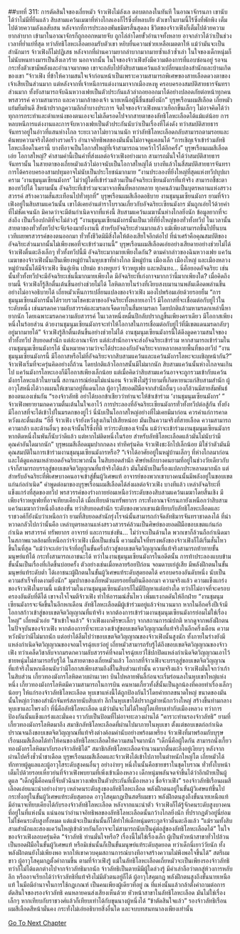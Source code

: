 ##บทที่ 311: การตัดสินใจของเถี่ยหมัว
จ้าวเฟิงไม่ลังเล ตอบตกลงในทันที
ในอาณาจักรนภา เขานับได้ว่าไม่มีที่ยืนแล้ว สิบสามแคว้นเมฆาที่ห่างไกลเองก็ไร้ซึ่งที่หลบภัย
ตัวเขาในยามนี้ไร้ซึ่งที่พักพิง เต็มไปด้วยความลังเลสับสน
หลังจากที่การประลองพันธมิตรสิ้นสุดลง ชีวิตของจ้าวเฟิงก็เต็มไปด้วยความยากลำบาก เข้ามาในอาณาจักรก็ถูกออกหมายจับ ถูกไล่ล่าโดยขั้วอำนาจทั้งหลาย อาจกล่าวได้ว่าเป็นช่วงเวลาที่ย่ำแย่ที่สุด
ทว่าลัทธิโลหะเลือดยอมรับตัวเขา หยิบยื่นความช่วยเหลือเมตตาให้ แม้ว่ามันจะเป็นสำนักมาร จ้าวเฟิงก็ไม่ปฏิเสธ
หลังจากที่ผ่านความยากลำบากมากมายซ้ำแล้วซ้ำเล่า ในใจของเด็กหนุ่มก็ไม่นับหนทางมารเป็นสิ่งเลวร้าย
นอกจากนั้น
ในใจของจ้าวเฟิงยังมีความต้องการที่แอบซ่อนอยู่ รอจนกระทั่งตัวเขามีพลังและอำนาจมากพอ เขาจะกลับไปยังสิบสามแคว้นแล้วเปลี่ยนแปลงสำนักและบ้านเกิดของเขา
“จ้าวเฟิง ที่ข้าให้ความสนใจเจ้าก่อนหน้าเป็นเพราะความสามารถพิเศษของสายเลือดดวงตาของเจ้าเสียเป็นส่วนมาก แต่หลังจากที่เจ้าหนีการแต่งงานมาจากเมืองหงหู ครอบครองสมบัติสายธารจันทราส่วนมาก ทั้งยังสามารถจับฉินหวางเฟยเป็นตัวประกันแล้วล่าถอยออกมาได้อย่างปลอดภัยต่อหน้าทุกคน พรสวรรค์ ความสามารถ และความกล้าของเจ้า นายเหนือผู้นี้ชื่นชมยิ่งนัก”
บุรุษเรือนผมสีเลือด เถี่ยหมัว แย้มยิ้มยินดี สีหน้าปรากฏความลึกล้ำบางประการ
จิตใจของจ้าวเฟิงหนาวเยือกขึ้นเล็กๆ ไม่อาจคิดได้ว่าทุกการกระทำและตำแหน่งของตนเองจะไม่เล็ดรอดไปจากสายตาของลัทธิโลหะเลือดได้แม้แต่น้อย
การหลบหนีการแต่งงานและการจับหวางเฟยเป็นตัวประกันนับว่าเป็นเรื่องที่โด่งดัง
ทว่าสมบัติสายธารจันทราอยู่ในอ่าวที่แสนห่างไกล ระยะเวลาไม่ยาวนานนัก ทว่าลัทธิโลหะเลือดกลับสามารถตามรอยและค้นพบความจริงได้อย่างรวดเร็ว อำนาจอิทธิพลของมันนั้นไม่อาจดูแคลนได้
“การเชิญเจ้าเข้าร่วมลัทธิโลหะเลือดในครานี้ บางทีอาจเป็นโอกาสใหญ่ที่เจ้าสามารถฉวยคว้าไว้ได้อีกครั้ง”
บุรุษเรือนผมสีเลือดเอ่ย
โอกาสใหญ่?
คำสามคำนี้เป็นคำที่ส่งผลต่อจ้าวเฟิงอย่างมาก
สามารถมั่นใจได้ว่าสมบัติสายธารจันทรานั้น ในสายตาของเถี่ยหมัวแล้วไม่อาจนับเป็นโอกาสใหญ่ได้ บางทีแล้วในสี่สมบัติสายธารจันทรา การได้ครอบครองสามปทุมอาจไม่นับเป็นประโยชน์มากมาย
“งานประลองที่ยิ่งใหญ่ที่สุดแห่งทวีปบุปผาคราม ‘งานชุมนุมเซียนมังกร’ ไม่ว่าผู้ใดที่เข้าร่วมล้วนเป็นอัจฉริยะเซียนมังกรที่แท้จริง สามารถชี้ชะตาของทวีปได้ ในยามนั้น อัจฉริยะที่เข้าร่วมจะมาจากพื้นที่หลากหลาย ทุกคนล้วนเป็นบุตรหลานแห่งสรวงสวรรค์ สร้างความสั่นสะเทือนไปทั่วทุกที่”
บุรุษเรือนผมสีเลือดอธิบาย
งานชุมนุมเซียนมังกร
ยามที่จ้าวเฟิงอยู่ในสิบสามแคว้นนั้น เขาได้เคยอ่านตำราโบราณเกี่ยวกับอัจฉริยะเซียนมังกร มันถูกเอ่ยไว้ด้วยคำที่ไม่ชัดเจนนัก มิคาดว่าจะมีต้นกำเนิดจากที่แห่งนี้
สิบสามแคว้นเมฆานั้นห่างไกลยิ่งนัก ข้อมูลยากที่จะส่งถึง เป็นเรื่องปกติที่จะไม่ล่วงรู้
“งานชุมนุมเซียนมังกรนั้นเป็นเวทีที่ยิ่งใหญ่ของทั่วทั้งทวีป ในเวลานั้นสายตาของทั่วทั้งทวีปจะจับจ้องมายังงานนี้ สำหรับอัจฉริยะส่วนมากแล้ว แม้เพียงสามารถขึ้นไปยืนบนเวทีเผยพรสวรรค์ของตนออกมา ทั่วทั้งชีวิตมิมีสิ่งใดให้ต้องเสียใจอีกต่อไป ที่น่าเศร้าคือคุณสมบัติของอัจฉริยะส่วนมากนั้นไม่เพียงพอที่จะเข้าร่วมงานนี้”
บุรุษเรือนผมสีเลือดเอ่ยอย่างเสียดายอย่างช่วยไม่ได้
จ้าวเฟิงตื่นตะลึงเล็กๆ ทั่วทั้งทวีปนี้มี อัจฉริยะมากมายเพียงใดกัน?
ตามคำกล่าวของฉินหวางเฟย แคว้นเมฆาของจ้าวเฟิงนั้นเป็นเพียงหมู่บ้านในหุบเขาที่ห่างไกล
มีหมู่บ้าน เมืองเล็ก เมืองใหญ่ และเมืองหลวง
หมู่บ้านนั้นได้มีจ้าวเฟิง ซินอู๋เหิน เป่ยม่อ ชางหยูเยว่ จ้าวหยูเฟย และหลินทง... นี่คือยอดอัจฉริยะ เช่นนั้นทั่วทั้งทวีปจะมีอัจฉริยะเช่นนี้มากมายเพียงใด มีอัจฉริยะที่เก่งกาจมากกว่านี้มากเพียงใด?
เมื่อคิดถึงยามนี้ จ้าวเฟิงก็รู้สึกตื่นเต้นขึ้นอย่างช่วยไม่ได้ โลหิตภายในร่างที่เงียบสงบมานานพลันเดือดพล่านขึ้นอย่างไม่อาจอธิบายได้
เถี่ยหมัวเห็นการเปลี่ยนแปลงของจ้าวเฟิง มองไปพร้อมเอ่ยด้วยรอยยิ้ม “การชุมนุมเซียนมังกรนั้นได้รวบรวมโชคชะตาของอัจฉริยะทั้งหลายเอาไว้ มีโอกาสที่จะเชื่อมต่อกับยู่ไว่ในระดับหนึ่ง เช่นมรดกความลับสวรรค์และมรดกเจ็ดดาบในสี่มหามรดก โดยปกติแล้วมหามรดกเหล่านี้หายากนัก โดยเฉพาะมรดกความลับสวรรค์ ในเวลาหนึ่งหมื่นปีกลับปรากฏขึ้นเพียงคราเดียว มีโอกาสเพียงหนึ่งในร้อยส่วน ด้วยงานชุมนุมเซียนมังกรจะทำให้โอกาสในการเชื่อมต่อกับยู่ไว่ที่มีเขตแดนมรดกลับๆ อยู่มากมายได้”
จ้าวเฟิงรู้สึกตื่นเต้นขึ้นอย่างช่วยไม่ได้ งานชุมนุมเซียนมังกรนี้ได้ดึงดูดความสนใจของทั่วทั้งทวีป สิบยอดสำนัก แต่ล่ะอาณาจักร แต่ล่ะสำนักอาจจะส่งอัจฉริยะเข้าร่วม
หากสามารถเข้าร่วมในงานชุมนุมเซียนมังกรได้ นั่นหมายความว่าจะได้ประลองกับอัจฉริยะจากหลากหลายพื้นที่ของทวีป
“งานชุมนุมเซียนมังกรนี้ มีโอกาสหรือไม่ที่อัจฉริยะจากสิบสามแคว้นและแคว้นมังกรโลหะจะเผชิญหน้ากัน?”
จ้าวเฟิงเริ่มที่จะครุ่นคิดอย่างถี่ถ้วน
โดยปกติแล้วโอกาสนั้นมีไม่มากนัก สิบสามแคว้นนั้นห่างไกลจนเกินไป แคว้นมังกรโลหะเองก็มีโอกาสเพียงเล็กน้อย
แต่เมื่อคิดว่าสิบสามแคว้นอาจจะถูกรวมเข้ากับแคว้นมังกรโลหะแล้วในยามนี้ สถานการณ์ย่อมไม่แน่นอน
จ้าวเฟิงไม่รู้ว่ายามที่เกิดหายนะแก่สิบสามสำนัก ผู้อาวุโสหนึ่งได้วางแผนให้เขามาอยู่ที่แดนไกล ผู้อาวุโสยอดฝีมือจากสำนักอื่นๆ เองก็ล้วนมีสายสัมพันธ์ของตนเองเช่นกัน
“รองจ้าวลัทธิ อย่าได้บอกข้าเชียวว่าท่านจะให้ข้าเข้าร่วม ‘งานชุมนุมเซียนมังกร’ ”
จ้าวเฟิงพยายามกดความตื่นเต้นในใจเอาไว้
การประลองที่อัจฉริยะเซียนมังกรทั่วทั้งทวีปต่อสู้กัน ทั้งยังมีโอกาสที่จะได้เข้าไปในมรดกของยู่ไว่ นี่นับเป็นโอกาสใหญ่อย่างที่ไม่เคยมีมาก่อน ควรค่าแก่การคาดหวังและตื่นเต้น
“ฮี่ฮี่ จ้าวเฟิง เจ้ายังหวังสูงเกินไปเสียหน่อย มันเป็นความจริงที่สายเลือด ความสามารถ ความกล้า และด้านอื่นๆ ของเจ้านั้นไร้ซึ่งที่ติ ทว่าระดับของเจ้านั้น แม้ว่าจะเข้าร่วมงานชุมนุมเซียนมังกร หากติดหนึ่งในพันก็นับว่าดีแล้ว แต่หากไม่ติดหนึ่งในร้อย สำหรับลัทธิโลหะเลือดแล้วมันไม่นับว่ามีคุณค่าอันใดมากนัก”
บุรุษผมสีเลือดมุมปากกดลง ท่าทีครุ่นคิด
จ้าวเฟิงชะงักไปเล็กน้อย มิใช่ว่าตัวมันมีคุณสมบัติในการเข้าร่วมงานชุมนุมเซียนมังกรหรือ?
“เจ้าได้อาศัยอยู่ในหมู่บ้านเล็กๆ ที่ห่างไกลมาก่อนและได้ดูแคลนเหล่ายอดอัจฉริยะพวกนั้น ในสิบยอดสำนัก ศิษย์หลักบางคนยามที่อยู่ในช่วงวัยเดียวกับเจ้าก็สามารถบรรลุสู่ขอบเขตจิตวิญญาณที่แท้จริงได้แล้ว มันไม่นับเป็นเรื่องแปลกประหลาดมากนัก แต่สำหรับอัจฉริยะที่พิเศษบางคนอาจเข้าสู่ขั้นผู้วิเศษแท้ อาจารย์ของพวกเขาบางคนนั้นมีพลังอยู่ในขอบเขตแก่นก่อกำเนิด”
คำพูดต่อมาของบุรุษเรือนผมสีเลือดได้ส่งผลต่อจ้าวเฟิง
บางทีแล้ว เหล่าอัจฉริยะที่แข็งแกร่งที่สุดของทวีป พรสวรรค์ของร่างกายย่อมเหนือว่าระดับของสิบสามแคว้นเมฆาโดยสิ้นเชิง มีเพียงจ้าวหยูเฟยที่อาจเทียบเคียงได้
เมื่อเทียบด้านทรัพยากร กระทั่งอาณาจักรนภายังเหนือกว่าสิบสามแคว้นเมฆากว่าหนึ่งถึงสองขั้น
ทว่าสิบยอดสำนัก ระดับของพวกเขาแม้เทียบกับลัทธิโลหะเลือดและราชวงศ์ก็ยังนับว่าเหนือกว่า
ยามที่สิบยอดสำนักรุ่งโรจน์นั้นสามารถกำจัดลัทธิมารจันทราชาดลงได้
ที่น่าหวาดกลัวไปกว่านั้นคือ เหล่าบุตรหลานแห่งสรวงสวรรค์ล้วนเป็นศิษย์ของยอดฝีมือขอบเขตแก่นก่อกำเนิด
พรสวรรค์ ทรัพยากร อาจารย์ และการแข่งขัน... ไม่ว่าจะเป็นด้านใด พวกเขาก็ล้วนถือกำเนิดมาในสภาพแวดล้อมที่เหนือกว่าจ้าวเฟิง
เมื่อเป็นเช่นนี้ ความมั่นใจที่ทรงพลังของจ้าวเฟิงก็ได้เริ่มสั่นไหวขึ้นในที่สุด
“แม้ว่าจะเอ่ยว่าเจ้าที่อยู่ในขั้นครึ่งก้าวสู่ขอบเขตจิตวิญญาณที่แท้จริงสามารถท้าทายขั้นมนุษย์แท้ได้ กระทั่งสามารถเอาชนะได้ ทว่าในงานชุมนุมเซียนมังกรในอดีตนั้น การท้าประลองแบบข้ามขั้นนั้นเป็นเรื่องที่เกิดขึ้นบ่อยครั้ง ตัวอย่างเช่นเมื่อหลายร้อยปีก่อน จอมดาบเย่อู๋เสีย มีพลังฝึกตนในขั้นมนุษย์แท้ระดับต่ำ ได้เอาชนะผู้ฝึกตนในขั้นผู้วิเศษแท้ระดับสุดยอดได้ ครอบครองอันดับหนึ่ง นับเป็นความสำเร็จที่งดงามยิ่งนัก”
มุมปากของเถี่ยหมัวเผยรอยยิ้มยินดีออกมา
ความจริงแล้ว ความแข็งแกร่งของจ้าวเฟิงในยามนี้ แม้เข้าร่วมในงานชุมนุมเซียนมังกรก็ไม่มีปัญหาแต่อย่างใด ทว่าก็ไม่อาจที่จะครอบครองอันดับที่ดีได้
เขาจงใจโจมตีจ้าวเฟิง ทำให้อารมณ์สั่นไหว เพิ่มแรงกดดันให้อีกฝ่าย
“งานชุมนุมเซียนมังกรจะจัดขึ้นในอีกหกเดือน ลัทธิโลหะเลือดมีผู้เข้าร่วมอยู่แล้วจำนวนมาก หากในอีกครึ่งปีเจ้ามีโอกาสก้าวเข้าสู่ขอบเขตจิตวิญญาณที่แท้จริง หากต้องการเข้าร่วมงานชุมนุมเซียนมังกรย่อมไม่ใช่เรื่องใหญ่”
เถี่ยหมัวเอ่ย
“ข้าเข้าใจแล้ว”
จ้าวเฟิงผงกศีรษะเล็กๆ
จากสถานการณ์ปกติ หากดูจากพลังฝึกตนในปัจจุบันของจ้าวเฟิง หากต้องการที่จะทะลวงเข้าสู่ขอบเขตจิตวิญญาณที่แท้จริงในอีกครึ่งเดือน ความหวังนับว่ามีไม่มากนัก
แต่อย่าได้ลืมไปว่าขอบเขตจิตวิญญาณของจ้าวเฟิงนั้นสูงนัก ทั้งภายในร่างยังมีแหล่งกำเนิดจิตวิญญาณของจอมโจรฉุ่ยเยว่อยู่
เถี่ยหมัวสามารถรับรู้ได้ถึงขอบเขตจิตวิญญาณของจ้าวเฟิง ทว่าเคล็ดวิชาลับจากมรดกความลับสวรรค์ที่จอมโจรฉุ่ยเยว่ใช้ปกปิดแหล่งกำเนิดจิตวิญญาณเอาไว้ ชายหนุ่มไม่สามารถรับรู้ได้
ในสายตาของเถี่ยหมัวแล้ว โอกาสที่จ้าวเฟิงจะบรรลุสู่ขอบเขตจิตวิญญาณที่แท้จริงในหกเดือนนับว่ามีโอกาสเพียงสามถึงสี่ในสิบส่วนเท่านั้น
ความจริงแล้ว จ้าวเฟิงมั่นใจกว่าเก้าในสิบส่วน
เกี้ยวทองมังกรโลหิตควบผ่านเวหา บินไปหลายพันลี้ก่อนจะเริ่มร่อนลงในหุบเขาใหญ่แห่งหนึ่ง
เกี้ยวทองมังกรโลหิตมีความสามารถในการบิน คนหามเกี้ยวทั้งสี่นั้นเป็นลูกน้องที่คอยทำเรื่องเล็กๆ น้อยๆ ให้แก่รองจ้าวลัทธิโลหะเลือด
หุบเขาแห่งนี้ได้ถูกป้องกันไว้โดยค่ายกลขนาดใหญ่ ขนาดของมันนั้นใหญ่กว่าของสำนักจันทร์สลายนับสิบเท่า
ลึกในหุบเขาได้ปรากฏตำหนักกว้างใหญ่ สร้างขึ้นท่ามกลางหุบเขาและโพรงถ้ำ
ที่นี่คือลัทธิโลหะเลือด แม้ว่ามันจะไม่ได้ใหญ่โตเทียบเท่ากับเมืองหลวง ทว่าการป้องกันนั้นแข็งแกร่งและมั่นคง ราวกับเป็นป้อมที่ไม่อาจทะลวงผ่านได้
“คารวะท่านรองจ้าวลัทธิ”
ยามที่เกี้ยวทองมังกรโลหิตมาถึง สมาชิกลัทธิโลหะเลือดที่ผ่านไปมาภายในหุบเขา ตั้งแต่ขอบเขตก่อกำเนิดปราณจนถึงขอบเขตจิตวิญญาณที่แท้จริงต่างค้อมคำนับอย่างพร้อมเพรียง
จ้าวเฟิงที่มาพร้อมกับบุรุษเรือนผมสีเลือดได้ทำให้คนของลัทธิโลหะเลือดให้ความสนใจมากนัก
“เด็กนี่คือผู้ใดกัน สามารถนั่งเกี้ยวทองมังกรโลหิตมากับรองจ้าวลัทธิได้”
สมาชิกลัทธิโลหะเลือดจำนวนมากตื่นตะลึงอยู่เงียบๆ
หลังจากผ่านไปครึ่งชั่วน้ำชาเดือด
บุรุษเรือนผมสีเลือดและจ้าวเฟิงได้เข้าไปภายในตำหนักใหญ่โต
เถี่ยหมัวได้ทักทายผู้ดูแลและผู้อาวุโสระดับสูงคนอื่นๆ อย่างง่ายๆ
หนึ่งในนั้นคือชายชราในชุดโบราณ ทั่วทั้งใบหน้าเต็มไปด้วยรอยเหี่ยวย่นที่จ้าวเฟิงพบยามที่เพิ่งเข้าเมืองหลวง เด็กหนุ่มพลันจดจำขึ้นได้ว่าอีกฝ่ายเป็นผู้ดูแล
“เด็กผู้นี้คือคนที่จับตัวฉินหวางเฟยเป็นตัวประกันที่เมืองหลวง ชื่อจ้าวเฟิง”
รองจ้าวลัทธิเรือนผมสีเลือดเอ่ยแนะนำอย่างง่ายๆ
เหล่าคนระดับสูงของลัทธิโลหะเลือด พลังฝึกตนอยู่ในขั้นผู้วิเศษแท้ขึ้นไป กระทั่งอยู่ในขั้นผู้วิเศษแท้ระดับสุดยอด
อาวุโสคุมกฎเป็นสตรีผมขาว พลังฝึกตนสูงถึงขั้นนายเหนือแท้ มีอำนาจเทียบเคียงได้กับรองจ้าวลัทธิโลหะเลือด
หลังจากแนะนำตัว จ้าวเฟิงก็ได้รู้จักคนระดับสูงบางคนที่อยู่ในที่แห่งนั้น แน่นอนว่าอำนาจอิทธิพลของลัทธิโลหะเลือดนั้นกว้างไกลยิ่งนัก ที่ปรากฏตัวอยู่นี่ย่อมไม่ใช่คนระดับสูงทั้งหมด แต่แม้จะเป็นเช่นนั้นก็ได้ทำให้เด็กหนุ่มตระกูลจ้าวตื่นตะลึงแล้ว
“แม้รวมทั้งสิบสามสำนักและสองแคว้นใหญ่เข้าด้วยกันก็อาจจะไม่สามารถนับเป็นคู่ต่อสู้ของลัทธิโลหะเลือดได้”
ในใจของจ้าวเฟิงลอบครุ่นคิด
“จ้าวลัทธิ ท่านมั่นใจหรือ? เรื่องนี้ไม่ใช่เรื่องเล็ก ผู้เป็นหัวหน้าสาขาทั่วไปล้วนเป็นยอดฝีมือในขั้นผู้วิเศษแท้ หรือมิเช่นนั้นก็เป็นขั้นมนุษย์แท้ระดับสุดยอด ทว่าเด็กนี่เยาว์วัยนัก ทั้งพลังฝึกตนยังไม่เพียงพอ หากให้เขาควบคุมสถานการณ์บางทีอาจสร้างความไม่พึงพอใจขึ้นได้”
สตรีผมขาว ผู้อาวุโสคุมกฎตั้งคำถามขึ้น
ตามที่จ้าวเฟิงรู้ แม้ในลัทธิโลหะเลือดเถี่ยหมัวจะเป็นเพียงรองจ้าวลัทธิ ทว่าก็ไม่ได้แตกต่างไปจากจ้าวลัทธิมากนัก
จ้าวลัทธิเป็นตายมิมีผู้ใดล่วงรู้ มีคำเล่าลือว่าตกสู่ห้วงการหลับลึก หรืออาจเรียกได้ว่าจ้าวลัทธิที่แท้จริงไม่มีตัวตนอยู่ก็ได้
ผู้อาวุโสคุมกฎ พลังฝึกตนสูงถึงขั้นนายเหนือแท้ ในมือมีอำนาจในการใช้กฎเกณฑ์ เป็นคนเพียงผู้เดียวที่อยู่ ณ ที่แห่งนั้นแล้วกล้าตั้งคำถามต่อการตัดสินใจของรองจ้าวลัทธิ
คนหลายคนส่งเสียงเห็นด้วย
หัวหน้าสาขาในลัทธิโลหะเลือด มันไม่ใช่เรื่องเล็กๆ หากเทียบกับราชวงศ์แล้วก็เทียบเท่าได้กับขุนนางผู้หนึ่งได้
“ข้าตัดสินใจแล้ว”
รองจ้าวลัทธิเรือนผมสีเลือดสีหน้ามั่นคง กระทั่งไม่เอ่ยอธิบายสิ่งอื่นใด และจบบทสนทนาลงเพียงเท่านั้น


[Go To Next Chapter]( ./91.md)